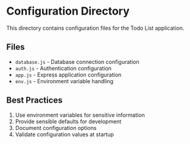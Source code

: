 # Configuration Directory

This directory contains configuration files for the Todo List application.

## Files

- `database.js` - Database connection configuration
- `auth.js` - Authentication configuration
- `app.js` - Express application configuration
- `env.js` - Environment variable handling

## Best Practices

1. Use environment variables for sensitive information
2. Provide sensible defaults for development
3. Document configuration options
4. Validate configuration values at startup